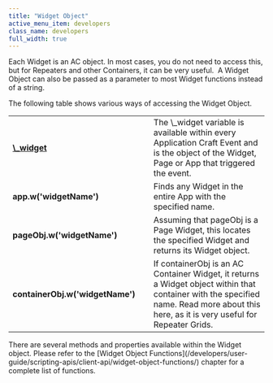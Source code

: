 ```yaml
---
title: "Widget Object"
active_menu_item: developers
class_name: developers
full_width: true
---
```



Each Widget is an AC object. In most cases, you do not need to access this, but for Repeaters and other Containers, it can be very useful.  A Widget Object can also be passed as a parameter to most Widget functions instead of a string.

The following table shows various ways of accessing the Widget Object.

<table>
<tr>
<td width="219">
    <strong><a href="/developers/user-guide/scripting-apis/client-api/objects-titbits/ref-widget">\_widget</a></strong>

</td>
<td width="19">
</td>
<td width="642">
The \_widget variable is available within every Application Craft Event and is the object of the Widget, Page or App that triggered the event.

</td>
</tr>
<tr>
<td width="219">
  <strong>app.w('widgetName')</strong>

</td>
<td width="19">
</td>
<td width="642">
Finds any Widget in the entire App with the specified name.

</td>
</tr>
<tr>
<td width="219">
  <strong>pageObj.w('widgetName')</strong>

</td>
<td width="19">
</td>
<td width="642">
Assuming that pageObj is a Page Widget, this locates the specified Widget and returns its Widget object.

</td>
</tr>
<tr>
<td width="219">
  <strong>containerObj.w('widgetName')</strong>

</td>
<td width="19">
</td>
<td width="642">
If containerObj is an AC Container Widget, it returns a Widget object within that container with the specified name. Read more about this here, as it is very useful for Repeater Grids.

</td>
</tr>
</table>
There are several methods and properties available within the Widget object. Please refer to the [Widget Object Functions](/developers/user-guide/scripting-apis/client-api/widget-object-functions/) chapter for a complete list of functions.

